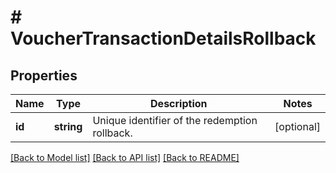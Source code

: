 # # VoucherTransactionDetailsRollback

## Properties

Name | Type | Description | Notes
------------ | ------------- | ------------- | -------------
**id** | **string** | Unique identifier of the redemption rollback. | [optional]

[[Back to Model list]](../../README.md#models) [[Back to API list]](../../README.md#endpoints) [[Back to README]](../../README.md)
